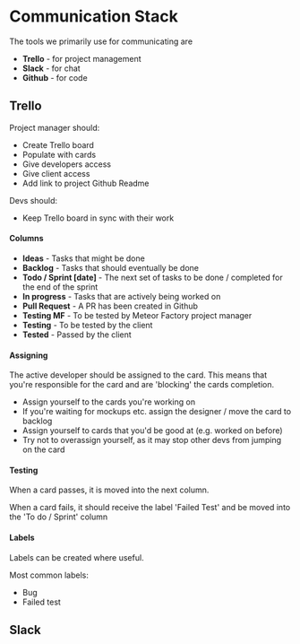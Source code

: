 # Communication Stack

The tools we primarily use for communicating are

* **Trello** - for project management
* **Slack** - for chat
* **Github** - for code

## Trello
Project manager should:
* Create Trello board
* Populate with cards
* Give developers access
* Give client access
* Add link to project Github Readme

Devs should:
* Keep Trello board in sync with their work

#### Columns
* **Ideas** - Tasks that might be done
* **Backlog** - Tasks that should eventually be done
* **Todo / Sprint [date]** - The next set of tasks to be done / completed for the end of the sprint
* **In progress** - Tasks that are actively being worked on
* **Pull Request** - A PR has been created in Github
* **Testing MF** - To be tested by Meteor Factory project manager
* **Testing** - To be tested by the client
* **Tested** - Passed by the client

#### Assigning
The active developer should be assigned to the card. This means that you're responsible for the card and are 'blocking' the cards completion.

* Assign yourself to the cards you're working on
* If you're waiting for mockups etc. assign the designer / move the card to backlog
* Assign yourself to cards that you'd be good at (e.g. worked on before)
* Try not to overassign yourself, as it may stop other devs from jumping on the card

#### Testing
When a card passes, it is moved into the next column.

When a card fails, it should receive the label 'Failed Test' and be moved into the 'To do / Sprint' column

#### Labels
Labels can be created where useful.

Most common labels:
* Bug
* Failed test

## Slack
